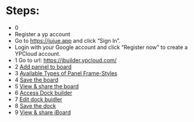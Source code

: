 # Steps:
* 0 
* Register a yp account 
* Go to https://jujue.app and click “Sign In”.<br>
* Login with your Google account and click “Register now” to create a YPCloud account.<br>
* 1 Go to url: https://jbuilder.ypcloud.com/
* 2 [Add pannel to board](https://github.com/motebus/ultrabook/blob/main/Ultranet%20Apps/jBuilder/How%20to/Add%20pannel%20to%20Board.md)
* 3 [Available Types of Panel Frame-Styles](https://github.com/motebus/ultrabook/blob/main/Ultranet%20Apps/jBuilder/Available%20Types%20of%20Panel%20Frame-Styles%20on%20Board.md)
* 4 [Save the board](https://github.com/motebus/ultrabook/blob/main/Ultranet%20Apps/jBuilder/How%20to/Save%20a%20Board%20or%20a%20Dock.md)
* 5 [View & share the board](https://github.com/motebus/ultrabook/blob/main/Ultranet%20Apps/jBuilder/How%20to/View%20or%20Share%20a%20board%20or%20jBoard.md)
* 6 [Access Dock builder](https://github.com/motebus/ultrabook/tree/main/Ultranet%20Apps/jBuilder#How-to-access-Dock-Builder)
* 7 [Edit dock buidler](https://github.com/motebus/ultrabook/blob/main/Ultranet%20Apps/jBuilder/How%20to/%20Add%20or%20Edit%20or%20Remove%20Dock%20pages.md)
* 8 [Save the dock](https://github.com/motebus/ultrabook/blob/main/Ultranet%20Apps/jBuilder/How%20to/Save%20a%20Board%20or%20a%20Dock.md)
* 9 [View & share jBoard](https://github.com/motebus/ultrabook/blob/main/Ultranet%20Apps/jBuilder/How%20to/View%20or%20Share%20a%20board%20or%20jBoard.md)
